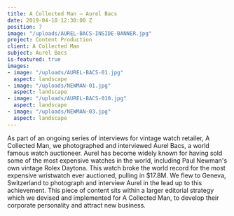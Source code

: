 ```yaml
---
title: A Collected Man – Aurel Bacs
date: 2019-04-10 12:30:00 Z
position: 7
image: "/uploads/AUREL-BACS-INSIDE-BANNER.jpg"
project: Content Production
client: A Collected Man
subject: Aurel Bacs
is-featured: true
images:
- image: "/uploads/AUREL-BACS-01.jpg"
  aspect: landscape
- image: "/uploads/NEWMAN-01.jpg"
  aspect: landscape
- image: "/uploads/AUREL-BACS-010.jpg"
  aspect: landscape
- image: "/uploads/NEWMAN-03.jpg"
  aspect: landscape
---
```


As part of an ongoing series of interviews for vintage watch retailer, A Collected Man, we photographed and interviewed Aurel Bacs, a world famous watch auctioneer. Aurel has become widely known for having sold some of the most expensive watches in the world, including Paul Newman's own vintage Rolex Daytona. This watch broke the world record for the most expensive wristwatch ever auctioned, pulling in $17.8M. We flew to Geneva, Switzerland to photograph and interview Aurel in the lead up to this achievement. This piece of content sits within a larger editorial strategy which we devised and implemented for A Collected Man, to develop their corporate personality and attract new business.